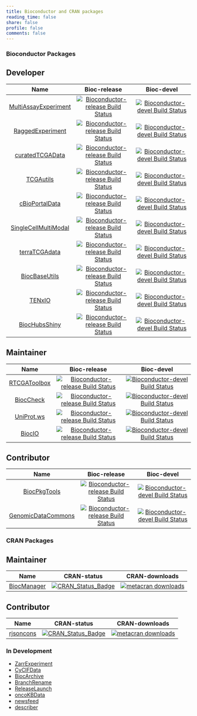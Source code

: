 ```yaml
---
title: Bioconductor and CRAN packages
reading_time: false
share: false
profile: false
comments: false
---
```


### Bioconductor Packages

## Developer

| Name | Bioc-release | Bioc-devel |
|:-----:|:-----:|:-----:|
| [MultiAssayExperiment](https://github.com/waldronlab/MultiAssayExperiment) | [![Bioconductor-release Build Status](http://bioconductor.org/shields/build/release/bioc/MultiAssayExperiment.svg)](http://bioconductor.org/checkResults/release/bioc-LATEST/MultiAssayExperiment) | [![Bioconductor-devel Build Status](http://bioconductor.org/shields/build/devel/bioc/MultiAssayExperiment.svg)](http://bioconductor.org/checkResults/devel/bioc-LATEST/MultiAssayExperiment) |
| [RaggedExperiment](https://github.com/Bioconductor/RaggedExperiment) | [![Bioconductor-release Build Status](http://bioconductor.org/shields/build/release/bioc/RaggedExperiment.svg)](http://bioconductor.org/checkResults/release/bioc-LATEST/RaggedExperiment) | [![Bioconductor-devel Build Status](http://bioconductor.org/shields/build/devel/bioc/RaggedExperiment.svg)](http://bioconductor.org/checkResults/devel/bioc-LATEST/RaggedExperiment) |
| [curatedTCGAData](https://github.com/waldronlab/curatedTCGAData) | [![Bioconductor-release Build Status](http://bioconductor.org/shields/build/release/data-experiment/curatedTCGAData.svg)](http://bioconductor.org/checkResults/release/data-experiment-LATEST/curatedTCGAData/) | [![Bioconductor-devel Build Status](http://bioconductor.org/shields/build/devel/data-experiment/curatedTCGAData.svg)](http://bioconductor.org/checkResults/devel/data-experiment-LATEST/curatedTCGAData) |
| [TCGAutils](https://github.com/waldronlab/TCGAutils) | [![Bioconductor-release Build Status](http://bioconductor.org/shields/build/release/bioc/TCGAutils.svg)](http://bioconductor.org/checkResults/release/bioc-LATEST/TCGAutils) | [![Bioconductor-devel Build Status](http://bioconductor.org/shields/build/devel/bioc/TCGAutils.svg)](http://bioconductor.org/checkResults/devel/bioc-LATEST/TCGAutils) |
| [cBioPortalData](https://github.com/waldronlab/cBioPortalData) | [![Bioconductor-release Build Status](http://bioconductor.org/shields/build/release/bioc/cBioPortalData.svg)](http://bioconductor.org/checkResults/release/bioc-LATEST/cBioPortalData) | [![Bioconductor-devel Build Status](http://bioconductor.org/shields/build/devel/bioc/cBioPortalData.svg)](http://bioconductor.org/checkResults/devel/bioc-LATEST/cBioPortalData) |
| [SingleCellMultiModal](https://github.com/waldronlab/SingleCellMultiModal) | [![Bioconductor-release Build Status](http://bioconductor.org/shields/build/release/data-experiment/SingleCellMultiModal.svg)](http://bioconductor.org/checkResults/release/data-experiment-LATEST/SingleCellMultiModal/) | [![Bioconductor-devel Build Status](http://bioconductor.org/shields/build/devel/data-experiment/SingleCellMultiModal.svg)](http://bioconductor.org/checkResults/devel/data-experiment-LATEST/SingleCellMultiModal) |
| [terraTCGAdata](https://github.com/waldronlab/terraTCGAdata) | [![Bioconductor-release Build Status](http://bioconductor.org/shields/build/release/bioc/terraTCGAdata.svg)](http://bioconductor.org/checkResults/release/bioc-LATEST/terraTCGAdata) | [![Bioconductor-devel Build Status](http://bioconductor.org/shields/build/devel/bioc/terraTCGAdata.svg)](http://bioconductor.org/checkResults/devel/bioc-LATEST/terraTCGAdata) |
| [BiocBaseUtils](https://github.com/Bioconductor/BiocBaseUtils) | [![Bioconductor-release Build Status](https://bioconductor.org/shields/years-in-bioc/BiocBaseUtils.svg)](http://bioconductor.org/checkResults/release/bioc-LATEST/BiocBaseUtils) | [![Bioconductor-devel Build Status](http://bioconductor.org/shields/build/devel/bioc/BiocBaseUtils.svg)](http://bioconductor.org/checkResults/devel/bioc-LATEST/BiocBaseUtils) |
| [TENxIO](https://github.com/waldronlab/TENxIO) | [![Bioconductor-release Build Status](https://bioconductor.org/shields/years-in-bioc/TENxIO.svg)](http://bioconductor.org/checkResults/release/bioc-LATEST/TENxIO) | [![Bioconductor-devel Build Status](http://bioconductor.org/shields/build/devel/bioc/TENxIO.svg)](http://bioconductor.org/checkResults/devel/bioc-LATEST/TENxIO) |
| [BiocHubsShiny](https://github.com/Bioconductor/BiocHubsShiny) | [![Bioconductor-release Build Status](https://bioconductor.org/shields/years-in-bioc/BiocHubsShiny.svg)](http://bioconductor.org/checkResults/release/bioc-LATEST/BiocHubsShiny) | [![Bioconductor-devel Build Status](http://bioconductor.org/shields/build/devel/bioc/BiocHubsShiny.svg)](http://bioconductor.org/checkResults/devel/bioc-LATEST/BiocHubsShiny) |

## Maintainer

| Name | Bioc-release | Bioc-devel |
|:-----:|:-----:|:-----:|
| [RTCGAToolbox](https://github.com/mksamur/RTCGAToolbox) | [![Bioconductor-release Build Status](http://bioconductor.org/shields/build/release/bioc/RTCGAToolbox.svg)](http://bioconductor.org/checkResults/release/bioc-LATEST/RTCGAToolbox) | [![Bioconductor-devel Build Status](http://bioconductor.org/shields/build/devel/bioc/RTCGAToolbox.svg)](http://bioconductor.org/checkResults/devel/bioc-LATEST/RTCGAToolbox) |
| [BiocCheck](https://github.com/Bioconductor/BiocCheck) | [![Bioconductor-release Build Status](http://bioconductor.org/shields/build/release/bioc/BiocCheck.svg)](http://bioconductor.org/checkResults/release/bioc-LATEST/BiocCheck) | [![Bioconductor-devel Build Status](http://bioconductor.org/shields/build/devel/bioc/BiocCheck.svg)](http://bioconductor.org/checkResults/devel/bioc-LATEST/BiocCheck) |
| [UniProt.ws](https://github.com/Bioconductor/UniProt.ws) | [![Bioconductor-release Build Status](http://bioconductor.org/shields/build/release/bioc/UniProt.ws.svg)](http://bioconductor.org/checkResults/release/bioc-LATEST/UniProt.ws) | [![Bioconductor-devel Build Status](http://bioconductor.org/shields/build/devel/bioc/UniProt.ws.svg)](http://bioconductor.org/checkResults/devel/bioc-LATEST/UniProt.ws) |
| [BiocIO](https://github.com/Bioconductor/BiocIO) | [![Bioconductor-release Build Status](http://bioconductor.org/shields/build/release/bioc/BiocIO.svg)](http://bioconductor.org/checkResults/release/bioc-LATEST/BiocIO) | [![Bioconductor-devel Build Status](http://bioconductor.org/shields/build/devel/bioc/BiocIO.svg)](http://bioconductor.org/checkResults/devel/bioc-LATEST/BiocIO) |

## Contributor

| Name | Bioc-release | Bioc-devel |
|:-----:|:-----:|:-----:|
| [BiocPkgTools](https://github.com/seandavi/BiocPkgTools) | [![Bioconductor-release Build Status](http://bioconductor.org/shields/build/release/bioc/BiocPkgTools.svg)](http://bioconductor.org/checkResults/release/bioc-LATEST/BiocPkgTools) | [![Bioconductor-devel Build Status](http://bioconductor.org/shields/build/devel/bioc/BiocPkgTools.svg)](http://bioconductor.org/checkResults/devel/bioc-LATEST/BiocPkgTools) |
| [GenomicDataCommons](https://github.com/Bioconductor/GenomicDataCommons) | [![Bioconductor-release Build Status](http://bioconductor.org/shields/build/release/bioc/GenomicDataCommons.svg)](http://bioconductor.org/checkResults/release/bioc-LATEST/GenomicDataCommons) | [![Bioconductor-devel Build Status](http://bioconductor.org/shields/build/devel/bioc/GenomicDataCommons.svg)](http://bioconductor.org/checkResults/devel/bioc-LATEST/GenomicDataCommons) |

### CRAN Packages

## Maintainer

| Name | CRAN-status | CRAN-downloads |
|:-----:|:-----:|:-----:|
| [BiocManager](https://github.com/Bioconductor/BiocManager) | [![CRAN_Status_Badge](https://www.r-pkg.org/badges/version/BiocManager)](https://cran.r-project.org/package=BiocManager) | [![metacran downloads](https://cranlogs.r-pkg.org/badges/BiocManager)](https://cran.r-project.org/package=BiocManager) |

## Contributor

| Name | CRAN-status | CRAN-downloads |
|:-----:|:-----:|:-----:|
| [rjsoncons](https://github.com/mtmorgan/rjsoncons) | [![CRAN_Status_Badge](https://www.r-pkg.org/badges/version/rjsoncons)](https://cran.r-project.org/package=rjsoncons) | [![metacran downloads](https://cranlogs.r-pkg.org/badges/rjsoncons)](https://cran.r-project.org/package=rjsoncons) |


### In Development

* [ZarrExperiment](https://github.com/Bioconductor/ZarrExperiment)
* [CyCIFData](https://github.com/ccb-hms/CyCIFData)
* [BiocArchive](https://github.com/LiNk-NY/BiocArchive)
* [BranchRename](https://github.com/Bioconductor/BranchRename)
* [ReleaseLaunch](https://github.com/Bioconductor/ReleaseLaunch)
* [oncoKBData](https://github.com/waldronlab/oncoKBData)
* [newsfeed](https://github.com/waldronlab/newsfeed)
* [describer](https://github.com/LiNk-NY/describer)
